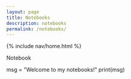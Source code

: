 ```yaml
---
layout: page
title: Notebooks
description: notebooks
permalink: /notebooks/
---
```


{% include nav/home.html %}

Notebook

msg = "Welcome to my notebooks!"
print(msg)